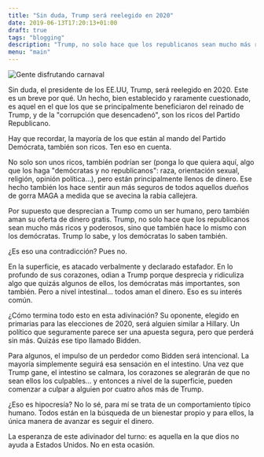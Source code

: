 ```yaml
---
title: "Sin duda, Trump será reelegido en 2020"
date: 2019-06-13T17:20:13+01:00
draft: true
tags: "blogging"
description: "Trump, no solo hace que los republicanos sean mucho más ricos y poderosos, sino que también hace lo mismo con los demócratas. Trump lo sabe, y los demócratas lo saben también."
menu: "main"
---
```

<img sizes="(max-width: 2960px) 100vw, 2960px" srcset="/es/text/trump-2020/fiestatrump_hibsnv_c_scale,w_300.jpg 300w, /es/text/trump-2020/fiestatrump_hibsnv_c_scale,w_1011.jpg 1011w, /es/text/trump-2020/fiestatrump_hibsnv_c_scale,w_1452.jpg 1452w, /es/text/trump-2020/fiestatrump_hibsnv_c_scale,w_1819.jpg 1819w, /es/text/trump-2020/fiestatrump_hibsnv_c_scale,w_2098.jpg 2098w, /es/text/trump-2020/fiestatrump_hibsnv_c_scale,w_2340.jpg 2340w, /es/text/trump-2020/fiestatrump_hibsnv_c_scale,w_2577.jpg 2577w, /es/text/trump-2020/fiestatrump_hibsnv_c_scale,w_2777.jpg 2777w, /es/text/trump-2020/fiestatrump_hibsnv_c_scale,w_2905.jpg 2905w, /es/text/trump-2020/fiestatrump_hibsnv_c_scale,w_2960.jpg 2960w" src="/es/text/trump-2020/fiestatrump_hibsnv_c_scale,w_2960.jpg" alt="Gente disfrutando carnaval">

Sin duda, el presidente de los EE.UU, Trump, será reelegido en 2020. Este es un breve por qué. Un hecho, bien establecido y raramente cuestionado, es aquel en el que los que se principalmente beneficiaron del reinado de Trump, y de la "corrupción que desencadenó", son los ricos del Partido Republicano.

Hay que recordar, la mayoría de los que están al mando del Partido Demócrata, también son ricos. Ten eso en cuenta.

No solo son unos ricos, también podrían ser (ponga lo que quiera aquí, algo que los haga "demócratas y no republicanos": raza, orientación sexual, religión, opinión política...), pero están principalmente llenos de dinero. Ese hecho también los hace sentir aun más seguros de todos aquellos dueños de gorra MAGA a medida que se avecina la rabia callejera.

Por supuesto que desprecian a Trump como un ser humano, pero también aman su oferta de dinero gratis. Trump, no solo hace que los republicanos sean mucho más ricos y poderosos, sino que también hace lo mismo con los demócratas. Trump lo sabe, y los demócratas lo saben también.

¿Es eso una contradicción? Pues no.

En la superficie, es atacado verbalmente y declarado estafador. En lo profundo de sus corazones, odian a Trump porque desprecia y ridiculiza algo que quizás algunos de ellos, los demócratas más importantes, son también. Pero a nivel intestinal... todos aman el dinero. Eso es su interés común.

¿Cómo termina todo esto en esta adivinación? Su oponente, elegido en primarias para las elecciones de 2020, será alguien similar a Hillary. Un político que seguramente parece ser una apuesta segura, pero que perderá sin más. Quizás ese tipo llamado Bidden. 

Para algunos, el impulso de un perdedor como Bidden será intencional. La mayoría simplemente seguirá esa sensación en el intestino. Una vez que Trump gane, el intestino se calmara, los corazones se alegrarán de que no sean ellos los culpables... y entonces a nivel de la superficie, pueden comenzar a culpar a alguien por cuatro años más de Trump.

¿Eso es hipocresía? No lo sé, para mí se trata de un comportamiento típico humano. Todos están en la búsqueda de un bienestar propio y para ellos, la única manera de avanzar es seguir el dinero.

La esperanza de este adivinador del turno: es aquella en la que dios no ayuda a Estados Unidos. No en esta ocasión.